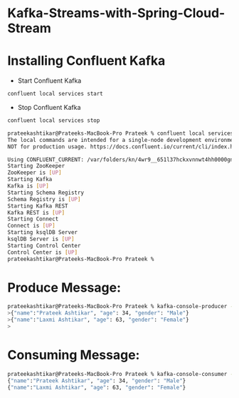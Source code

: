 # Kafka-Streams-with-Spring-Cloud-Stream

# Installing Confluent Kafka

- Start Confluent Kafka

```sh
confluent local services start
```

- Stop Confluent Kafka

```sh
confluent local services stop
```


```sh
prateekashtikar@Prateeks-MacBook-Pro Prateek % confluent local services start
The local commands are intended for a single-node development environment only,
NOT for production usage. https://docs.confluent.io/current/cli/index.html

Using CONFLUENT_CURRENT: /var/folders/kn/4wr9__651l37hckxvnnwt4hh0000gn/T/confluent.146957
Starting ZooKeeper
ZooKeeper is [UP]
Starting Kafka
Kafka is [UP]
Starting Schema Registry
Schema Registry is [UP]
Starting Kafka REST
Kafka REST is [UP]
Starting Connect
Connect is [UP]
Starting ksqlDB Server
ksqlDB Server is [UP]
Starting Control Center
Control Center is [UP]
prateekashtikar@Prateeks-MacBook-Pro Prateek % 
```

# Produce Message:

```sh
prateekashtikar@Prateeks-MacBook-Pro Prateek % kafka-console-producer --topic test-topic --broker-list localhost:9092
>{"name":"Prateek Ashtikar", "age": 34, "gender": "Male"}
>{"name":"Laxmi Ashtikar", "age": 63, "gender": "Female"}
>
```

# Consuming Message:

```sh
prateekashtikar@Prateeks-MacBook-Pro Prateek % kafka-console-consumer --topic test-topic --bootstrap-server localhost:9092 --from-beginning 
{"name":"Prateek Ashtikar", "age": 34, "gender": "Male"}
{"name":"Laxmi Ashtikar", "age": 63, "gender": "Female"}
```
